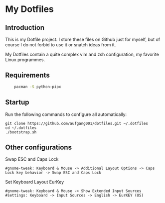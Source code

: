 # My Dotfiles

## Introduction

This is my Dotfile project. I store these files on Github just for myself, but of course I do not forbid to use it or snatch ideas from it.

My Dotfiles contain a quite complex vim and zsh configuration, my favorite Linux programmes.

## Requirements

```sh
    pacman -S python-pipx
```

## Startup

Run the following commands to configure all automatically:

    git clone https://github.com/aufgang001/dotfiles.git ~/.dotfiles
    cd ~/.dotfiles
    ./bootstrap.sh

## Other configurations

Swap ESC and Caps Lock

    #gnome-tweak: Keyboard & Mouse -> Additional Layout Options -> Caps Lock key behavior -> Swap ESC and Caps Lock

Set Keyboard Layout EurKey 

    #gnome-tweak: Keyboard & Mouse -> Show Extended Input Sources
    #settings: Keyboard -> Input Sources -> English -> EurKEY (US)
